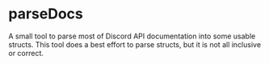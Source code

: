 # parseDocs

A small tool to parse most of Discord API documentation into some usable structs. This tool does a best effort to parse structs, but it is not all inclusive or correct. 